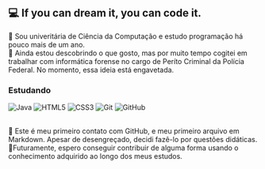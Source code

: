 ## 💻 If you can dream it, you can code it.

📓 Sou univeritária de Ciência da Computação e estudo programação há pouco mais de um ano. <br>
🧋 Ainda estou descobrindo o que gosto, mas por muito tempo cogitei em trabalhar com informática forense no cargo de Períto Criminal da Polícia Federal. No momento, essa ideia está engavetada. <br>


### **Estudando**
![Java](https://img.shields.io/badge/java-%23ED8B00.svg?style=for-the-badge&logo=openjdk&logoColor=black)
![HTML5](https://img.shields.io/badge/HTML5-E34F26?style=for-the-badge&logo=html5&logoColor=black) 
![CSS3](https://img.shields.io/badge/CSS3-1572B6?style=for-the-badge&logo=css3&logoColor=black)
![Git](https://img.shields.io/badge/git-%23F05033.svg?style=for-the-badge&logo=git&logoColor=white)
![GitHub](https://img.shields.io/badge/github-%23121011.svg?style=for-the-badge&logo=github&logoColor=white)

<br>
📓 Este é meu primeiro contato com GitHub, e meu primeiro arquivo em Markdown. Apesar de desengreçado, decidi fazê-lo por questões didáticas. <br>
🧋Futuramente, espero conseguir contribuir de alguma forma usando o conhecimento adquirido ao longo dos meus estudos.